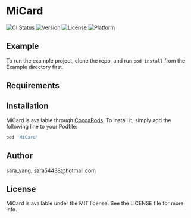 # MiCard

[![CI Status](https://img.shields.io/travis/sara_yang/MiCard.svg?style=flat)](https://travis-ci.org/sara_yang/MiCard)
[![Version](https://img.shields.io/cocoapods/v/MiCard.svg?style=flat)](https://cocoapods.org/pods/MiCard)
[![License](https://img.shields.io/cocoapods/l/MiCard.svg?style=flat)](https://cocoapods.org/pods/MiCard)
[![Platform](https://img.shields.io/cocoapods/p/MiCard.svg?style=flat)](https://cocoapods.org/pods/MiCard)

## Example

To run the example project, clone the repo, and run `pod install` from the Example directory first.

## Requirements

## Installation

MiCard is available through [CocoaPods](https://cocoapods.org). To install
it, simply add the following line to your Podfile:

```ruby
pod 'MiCard'
```

## Author

sara_yang, sara54438@hotmail.com

## License

MiCard is available under the MIT license. See the LICENSE file for more info.
